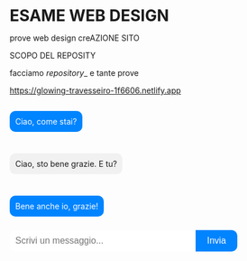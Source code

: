 # ESAME WEB DESIGN

prove web design creAZIONE SITO 

SCOPO DEL REPOSITY

facciamo _repository__ e tante prove


https://glowing-travesseiro-1f6606.netlify.app


<!DOCTYPE html>
<html>
<head>
  <meta charset="UTF-8">
  <meta name="viewport" content="width=device-width, initial-scale=1.0">
  <title>Chat Responsive</title>
  <style>
    * {
      box-sizing: border-box;
      margin: 0;
      padding: 0;
    }
    
    /* Style della chat */
    .chat {
      width: 100%;
      height: 400px;
      max-width: 500px;
      border: 1px solid #ccc;
      overflow-y: scroll;
      padding: 10px;
      margin: auto;
    

    https://glowing-travesseiro-1f6606.netlify.app
    }
    
    /* Style delle conversazioni */
    .chat-message {
      margin: 10px 0;
    }
    
    .chat-message p {
      background-color: #f1f1f1;
      padding: 10px;
      border-radius: 10px;
      display: inline-block;
      max-width: 60%;
    }
    
    .chat-message.me p {
      background-color: #0084ff;
      color: #fff;
      align-self: flex-end;
    }
    
    /* Style dell'input per la chat */
    .chat-input {
      display: flex;
      margin-top: 10px;
    }
    
    .chat-input input {
      flex-grow: 1;
      padding: 10px;
      border: none;
      border-radius: 10px 0 0 10px;
      font-size: 16px;
    }
    
    .chat-input button {
      background-color: #0084ff;
      color: #fff;
      border: none;
      border-radius: 0 10px 10px 0;
      padding: 10px 20px;
      font-size: 16px;
      cursor: pointer;
    }
    
    /* Media query per dispositivi con larghezza <= 768px */
    @media (max-width: 768px) {
      .chat {
        height: 300px;
      }
    }
  </style>
</head>
<body>
  <div class="chat">
    <div class="chat-message me">
      <p>Ciao, come stai?</p>
    </div>
    <div class="chat-message">
      <p>Ciao, sto bene grazie. E tu?</p>
    </div>
    <div class="chat-message me">
      <p>Bene anche io, grazie!</p>
    </div>
  </div>
  
  <div class="chat-input">
    <input type="text" placeholder="Scrivi un messaggio...">
    <button>Invia</button>
  </div>
</body>
</html>
